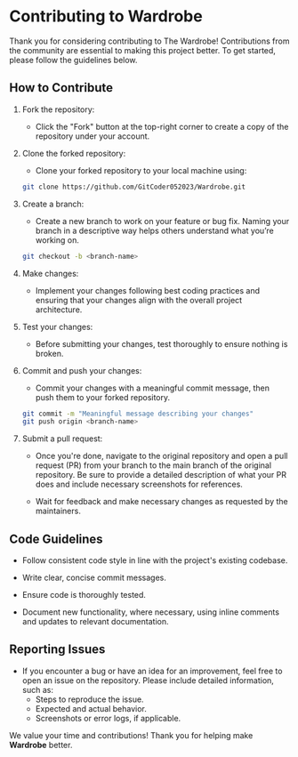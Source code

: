 # Contributing to Wardrobe

Thank you for considering contributing to The Wardrobe! Contributions from the community are essential to making this project better. To get started, please follow the guidelines below.

## How to Contribute

1. Fork the repository:
    - Click the "Fork" button at the top-right corner to create a copy of the repository under your account.

2. Clone the forked repository:
    - Clone your forked repository to your local machine using:

    ```bash
    git clone https://github.com/GitCoder052023/Wardrobe.git
    ```

3. Create a branch:
    - Create a new branch to work on your feature or bug fix. Naming your branch in a descriptive way helps others understand what you’re working on.

    ```bash
    git checkout -b <branch-name>
    ```

4. Make changes:
    - Implement your changes following best coding practices and ensuring that your changes align with the overall project architecture.

5. Test your changes:
    - Before submitting your changes, test thoroughly to ensure nothing is broken.

6. Commit and push your changes:
    - Commit your changes with a meaningful commit message, then push them to your forked repository.

    ```bash
    git commit -m "Meaningful message describing your changes"
    git push origin <branch-name>
    ```

7. Submit a pull request:
    - Once you're done, navigate to the original repository and open a pull request (PR) from your branch to the main branch of the original repository. Be sure to provide a detailed description of what your PR does and include necessary screenshots for references.

    - Wait for feedback and make necessary changes as requested by the maintainers.

## Code Guidelines

- Follow consistent code style in line with the project's existing codebase.

- Write clear, concise commit messages.

- Ensure code is thoroughly tested.

- Document new functionality, where necessary, using inline comments and updates to relevant documentation.

## Reporting Issues

- If you encounter a bug or have an idea for an improvement, feel free to open an issue on the repository. Please include detailed information, such as:
    - Steps to reproduce the issue.
    - Expected and actual behavior.
    - Screenshots or error logs, if applicable.

We value your time and contributions! Thank you for helping make **Wardrobe** better.